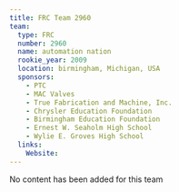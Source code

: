 ```yaml
---
title: FRC Team 2960
team:
  type: FRC
  number: 2960
  name: automation nation
  rookie_year: 2009
  location: birmingham, Michigan, USA
  sponsors:
    - PTC
    - MAC Valves
    - True Fabrication and Machine, Inc.
    - Chrysler Education Foundation
    - Birmingham Education Foundation
    - Ernest W. Seaholm High School
    - Wylie E. Groves High School
  links:
    Website: 
---
```

No content has been added for this team